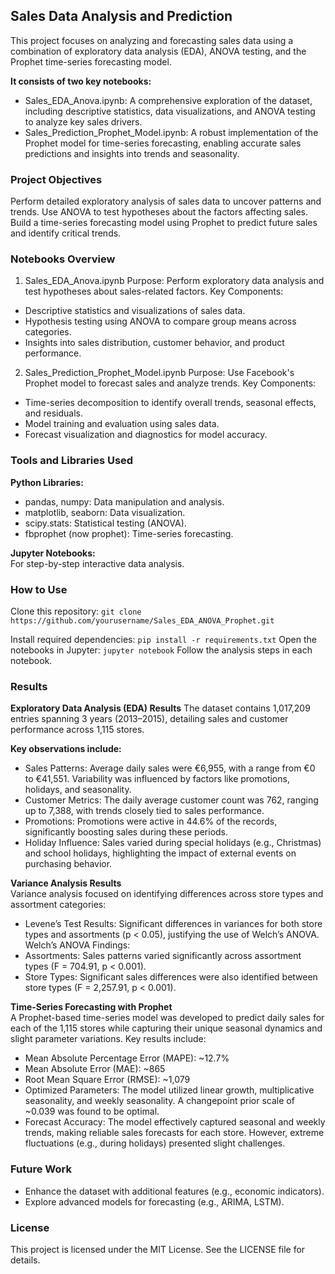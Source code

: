 ## Sales Data Analysis and Prediction
This project focuses on analyzing and forecasting sales data using a combination of exploratory data analysis (EDA), ANOVA testing, 
and the Prophet time-series forecasting model. 

**It consists of two key notebooks:**

- Sales_EDA_Anova.ipynb: A comprehensive exploration of the dataset, including descriptive statistics, data visualizations, and ANOVA testing to analyze key sales drivers.
- Sales_Prediction_Prophet_Model.ipynb: A robust implementation of the Prophet model for time-series forecasting, enabling accurate sales predictions and insights into trends and seasonality.

### Project Objectives
Perform detailed exploratory analysis of sales data to uncover patterns and trends.
Use ANOVA to test hypotheses about the factors affecting sales.
Build a time-series forecasting model using Prophet to predict future sales and identify critical trends.

### Notebooks Overview
1. Sales_EDA_Anova.ipynb
Purpose: Perform exploratory data analysis and test hypotheses about sales-related factors.
Key Components:
- Descriptive statistics and visualizations of sales data.
- Hypothesis testing using ANOVA to compare group means across categories.
- Insights into sales distribution, customer behavior, and product performance.

2. Sales_Prediction_Prophet_Model.ipynb
Purpose: Use Facebook's Prophet model to forecast sales and analyze trends.
Key Components:
- Time-series decomposition to identify overall trends, seasonal effects, and residuals.
- Model training and evaluation using sales data.
- Forecast visualization and diagnostics for model accuracy.

### Tools and Libraries Used

**Python Libraries:**  
- pandas, numpy: Data manipulation and analysis.  
- matplotlib, seaborn: Data visualization.  
- scipy.stats: Statistical testing (ANOVA).  
-  fbprophet (now prophet): Time-series forecasting.  
 
**Jupyter Notebooks:**  
For step-by-step interactive data analysis.  

### How to Use
Clone this repository:
`git clone https://github.com/yourusername/Sales_EDA_ANOVA_Prophet.git`

Install required dependencies:
`pip install -r requirements.txt`
Open the notebooks in Jupyter:
`jupyter notebook`
Follow the analysis steps in each notebook.

### Results
**Exploratory Data Analysis (EDA) Results**
The dataset contains 1,017,209 entries spanning 3 years (2013–2015), detailing sales and customer performance across 1,115 stores. 

**Key observations include:**  
- Sales Patterns: Average daily sales were €6,955, with a range from €0 to €41,551. Variability was influenced by factors like promotions, holidays, and seasonality.
- Customer Metrics: The daily average customer count was 762, ranging up to 7,388, with trends closely tied to sales performance.  
- Promotions: Promotions were active in 44.6% of the records, significantly boosting sales during these periods.  
- Holiday Influence: Sales varied during special holidays (e.g., Christmas) and school holidays, highlighting the impact of external events on purchasing behavior.  

**Variance Analysis Results**  
Variance analysis focused on identifying differences across store types and assortment categories:  
- Levene’s Test Results: Significant differences in variances for both store types and assortments (p < 0.05), justifying the use of Welch’s ANOVA.
Welch’s ANOVA Findings:  
- Assortments: Sales patterns varied significantly across assortment types (F = 704.91, p < 0.001).
- Store Types: Significant sales differences were also identified between store types (F = 2,257.91, p < 0.001).

**Time-Series Forecasting with Prophet**  
A Prophet-based time-series model was developed to predict daily sales for each of the 1,115 stores while capturing their 
unique seasonal dynamics and slight parameter variations. 
Key results include:
- Mean Absolute Percentage Error (MAPE): ~12.7%
- Mean Absolute Error (MAE): ~865
- Root Mean Square Error (RMSE): ~1,079
- Optimized Parameters: The model utilized linear growth, multiplicative seasonality, and weekly seasonality. A changepoint prior scale of ~0.039 was found to be optimal.  
- Forecast Accuracy: The model effectively captured seasonal and weekly trends, making reliable sales forecasts for each store. However, extreme fluctuations (e.g., during holidays) presented slight challenges.  

### Future Work
- Enhance the dataset with additional features (e.g., economic indicators).   
- Explore advanced models for forecasting (e.g., ARIMA, LSTM).   

### License
This project is licensed under the MIT License. See the LICENSE file for details.  
